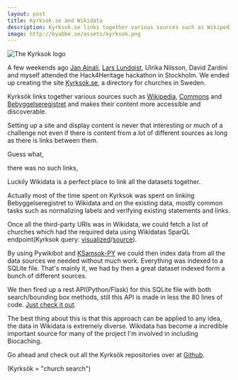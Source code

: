 ```yaml
---
layout: post
title: Kyrksok.se and Wikidata
description: Kyrksok.se links together various sources such as Wikipedia, Commons and Bebyggelseregistret and makes their content more accessible and discoverable.
image: http://byabbe.se/assets/kyrksok.png
---
```

![The Kyrksok logo](http://byabbe.se/assets/kyrksok.png)

A few weekends ago [Jan Ainali][0], [Lars Lundqist][1], Ulrika Nilsson, David Zardini and myself attended the Hack4Heritage hackathon in Stockholm. We ended up creating the site [Kyrksok.se][2], a directory for churches in Sweden.

Kyrks&ouml;k links together various sources such as [Wikipedia][3], [Commons][4] and [Bebyggelseregistret][5] and makes their content more accessible and discoverable.

Setting up a site and display content is never that interesting or much of a challenge not even if there is content from a lot of different sources as long as there is links between them.

Guess what,

there was no such links,

Luckily Wikidata is a perfect place to link all the datasets together.

Actually most of the time spent on Kyrksok was spent on linking Bebyggelseregistret to Wikidata and on the existing data, mostly common tasks such as normalizing labels and verifying existing statements and links.

Once all the third-party URIs was in Wikidata, we could fetch a list of churches which had the required data using Wikidatas SparQL endpoint(Kyrksok query\: [visualized][7]/[source][6]).

By using Pywikibot and [KSamsok-PY](9) we could then index data from all the data sources we needed without much work. Everything was indexed to a SQLite file. That's  mainly it, we had by then a great dataset indexed form a bunch of different sources.

We then fired up a rest API(Python/Flask) for this SQLite file with both search/bounding box methods, still this API is made in less the 80 lines of code. [Just check it out][8].

The best thing about this is that this approach can be applied to any idea, the data in Wikidata is extremely diverse. Wikidata has become a incredible important source for many of the project I'm involved in including Biocaching.

Go ahead and check out all the Kyrks&ouml;k repositories over at [Github][10].

(Kyrks&ouml;k = "church search")

[0]: http://ainali.com/
[1]: https://arkland.wordpress.com/
[2]: http://kyrksok.se/

[3]: https://sv.wikipedia.org/wiki/Portal:Huvudsida
[4]: https://commons.wikimedia.org/wiki/Main_Page
[5]: http://www.bebyggelseregistret.raa.se/bbr2/sok/search.raa
[6]: http://paws-public.wmflabs.org/paws-public/44645351/churches-db/churches.rq
[7]: https://query.wikidata.org/#SELECT%20DISTINCT%20%3Fitem%20%3FitemLabel%20%3Flocation%20%3Farticle%20%3Fkulturarvsdata%20WHERE%20%7B%0A%20%20%23defaultView%3AMap%0A%0A%20%20%23%20get%20all%20instance%20of%20subclass%20of%20church%0A%20%20%3Fitem%20wdt%3AP31%20%3Fchurchsub%20.%0A%20%20%3Fchurchsub%20wdt%3A279%2a%20wd%3AQ16970%20.%0A%20%20%23%20with%20country%20set%20to%20Sweden%0A%20%20%3Fitem%20wdt%3AP17%20wd%3AQ34%20.%0A%20%20%23%20which%20has%20a%20kulturarvsdata%20URI%20set%0A%20%20%3Fitem%20wdt%3AP1260%20%3Fkulturarvsdata%20.%0A%20%20%23%20...a%20coordinate%20location%0A%20%20%3Fitem%20wdt%3AP625%20%3Flocation%20.%0A%0A%20%20%23%20and%20a%20sv.wikipedia%20article%0A%20%20%3Farticle%20schema%3Aabout%20%3Fitem%20.%0A%20%20%3Farticle%20schema%3AinLanguage%20%22sv%22%20.%0A%20%20%3Farticle%20schema%3AisPartOf%20%3Chttps%3A%2F%2Fsv.wikipedia.org%2F%3E%20.%0A%0A%20%20OPTIONAL%20%7B%0A%20%20%20%20%3Fitem%20wdt%3AP373%20%3FcommonsCategory%20.%0A%20%20%7D%0A%0A%20%20OPTIONAL%20%7B%0A%20%20%20%20%3Fitem%20wdt%3AP18%20%3Fimage%20.%0A%20%20%7D%0A%0A%20%20%23%20label%20it%20or%20the%20world%20turns%20into%20hell%0A%20%20SERVICE%20wikibase%3Alabel%20%7B%0A%20%20%20%20bd%3AserviceParam%20wikibase%3Alanguage%20%22sv%22%20.%20%0A%20%20%7D%0A%7D
[8]: https://github.com/Kyrkosok/api/blob/master/app.py
[9]: https://github.com/Abbe98/KSamsok-py
[10]: https://github.com/Kyrkosok